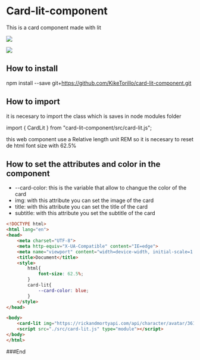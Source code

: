 # Card-lit-component

This is a card component made with lit

![](https://raw.githubusercontent.com/KikeTorillo/imagenes/main/card.png?token=GHSAT0AAAAAAB3XW4DFYVGJNW2KVJ2AL2JAY4FHAUA)

![](https://raw.githubusercontent.com/KikeTorillo/imagenes/main/card2.png?token=GHSAT0AAAAAAB3XW4DF2INAL2FE5KTQPNJ2Y4FHA5Q)

## How to install

npm install --save git+https://github.com/KikeTorillo/card-lit-component.git

## How to import

it is necesary to import the class which is saves in node modules folder

import { CardLit } from "card-lit-component/src/card-lit.js";

this web component use a Relative length unit REM so it is necesary to reset de html font size with 62.5%

## How to set the attributes and color in the component  

- --card-color: this is the variable that allow to changue the color of the card
- img: with this attribute you can set the image of the card
- title: with this attribute you can set the title of the card
- subtitle: with this attribute you set the subtitle of the card

```html
<!DOCTYPE html>
<html lang="en">
<head>
    <meta charset="UTF-8">
    <meta http-equiv="X-UA-Compatible" content="IE=edge">
    <meta name="viewport" content="width=device-width, initial-scale=1.0">
    <title>Document</title>
    <style>
        html{
            font-size: 62.5%;
        }
        card-lit{
            --card-color: blue;
        }
    </style>
</head>

<body>
    <card-lit img="https://rickandmortyapi.com/api/character/avatar/361.jpeg" title="Rick sanchez" subtitle="status: alive" ></card-lit>
    <script src="./src/card-lit.js" type="module"></script>
</body>
</html>
```
###End